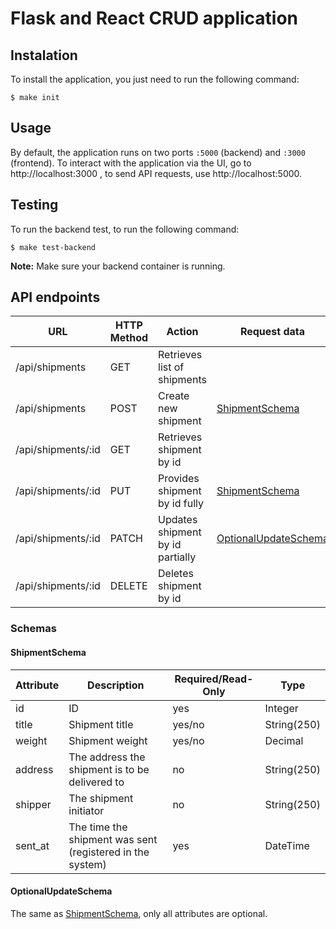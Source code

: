 # Flask and React CRUD application

## Instalation

To install the application, you just need to run the following command:

```
$ make init
```

## Usage

By default, the application runs on two ports `:5000` (backend) and `:3000` (frontend). To interact with the application via the UI, go to http://localhost:3000 , to send API requests, use http://localhost:5000.

## Testing

To run the backend test, to run the following command:

```
$ make test-backend
```

**Note:** Make sure your backend container is running.

## API endpoints

| URL | HTTP Method | Action | Request data | Response data | Response status
|---|---|---|---|---|---|
| /api/shipments | GET | Retrieves list of shipments |  | List of [ShipmentSchema](#ShipmentSchema) | 200
| /api/shipments | POST | Create new shipment | [ShipmentSchema](#ShipmentSchema) | [ShipmentSchema](#ShipmentSchema) | 201
| /api/shipments/:id | GET | Retrieves shipment by id |  | [ShipmentSchema](#ShipmentSchema) | 200
| /api/shipments/:id | PUT | Provides shipment by id fully | [ShipmentSchema](#ShipmentSchema) | [ShipmentSchema](#ShipmentSchema) | 200
| /api/shipments/:id | PATCH | Updates shipment by id partially | [OptionalUpdateSchema](#OptionalUpdateSchema) | [ShipmentSchema](#ShipmentSchema) | 200
| /api/shipments/:id | DELETE | Deletes shipment by id |  | | 204

### Schemas

#### ShipmentSchema

| Attribute | Description | Required/Read-Only | Type
|---|---|---|---|
| id | ID | yes | Integer
| title | Shipment title | yes/no | String(250)
| weight | Shipment weight | yes/no | Decimal
| address | The address the shipment is to be delivered to | no | String(250)
| shipper | The shipment initiator | no | String(250)
| sent_at | The time the shipment was sent (registered in the system) | yes | DateTime

#### OptionalUpdateSchema

The same as [ShipmentSchema](#ShipmentSchema), only all attributes are optional.
